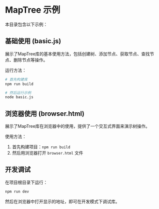 # MapTree 示例

本目录包含以下示例：

## 基础使用 (basic.js)

展示了MapTree库的基本使用方法，包括创建树、添加节点、获取节点、查找节点、删除节点等操作。

运行方法：
```bash
# 首先构建库
npm run build

# 然后运行示例
node basic.js
```

## 浏览器使用 (browser.html)

展示了MapTree库在浏览器中的使用，提供了一个交互式界面来演示树操作。

使用方法：
1. 首先构建项目：`npm run build`
2. 然后用浏览器打开 `browser.html` 文件

## 开发调试

在项目根目录下运行：
```bash
npm run dev
```

然后在浏览器中打开显示的地址，即可在开发模式下调试库。 